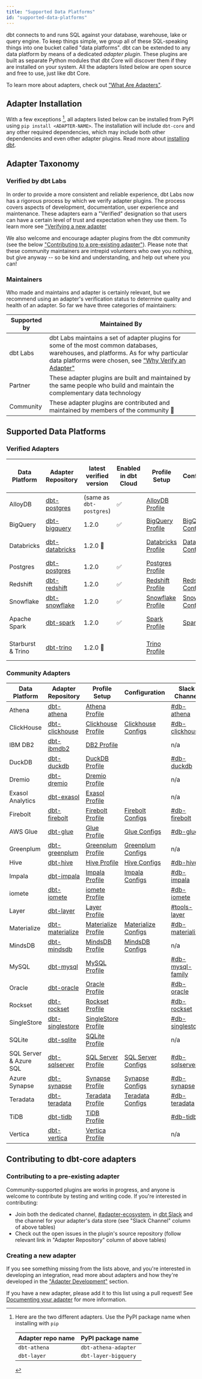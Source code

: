 ```yaml
---
title: "Supported Data Platforms"
id: "supported-data-platforms"
---
```


dbt connects to and runs SQL against your database, warehouse, lake or query engine. To keep things simple, we group all of these SQL-speaking things into one bucket called "data platforms". dbt can be extended to any data platform by means of a dedicated _adapter plugin_. These plugins are built as separate Python modules that dbt Core will discover them if they are installed on your system. All the adapters listed below are open source and free to use, just like dbt Core.

To learn more about adapters, check out ["What Are Adapters"](contributing/adapter-development/1-what-are-adapters).

## Adapter Installation

With a few exceptions [^1], all adapters listed below can be installed from PyPI using `pip install <ADAPTER-NAME>`. The installation will include `dbt-core` and any other required dependencies, which may include both other dependencies and even other adapter plugins. Read more about [installing dbt](dbt-cli/install/overview).

## Adapter Taxonomy

### Verified by dbt Labs

In order to provide a more consistent and reliable experience, dbt Labs now has a rigorous process by which we verify adapter plugins. The process covers aspects of development, documentation, user experience and maintenance. These adapters earn a "Verified" designation so that users can have a certain level of trust and expectation when they use them. To learn more see ["Verifying a new adapter](7-verifying-a-new-adapter")

We also welcome and encourage adapter plugins from the dbt community (see the below ["Contributing to a pre-existing adapter"](#contributing-to-a-pre-existing-adapter)). Please note that these community maintainers are intrepid volunteers who owe you nothing, but give anyway -- so be kind and understanding, and help out where you can!

### Maintainers

Who made and maintains and adapter is certainly relevant, but we recommend using an adapter's verification status to determine quality and health of an adapter. So far we have three categories of maintainers:

| Supported by | Maintained By                                                                                                                |
| ------------ | -------------------------------------------------------------------------------------------------------------------------- |
| dbt Labs     | dbt Labs maintains a set of adapter plugins for some of the most common databases, warehouses, and platforms. As for why particular data platforms were chosen, see ["Why Verify an Adapter"](7-verifying-a-new-adapter#why-verify-an-adapter)                 |
| Partner      | These adapter plugins are built and maintained by the same people who build and maintain the complementary data technology |
| Community    | These adapter plugins are contributed and maintained by members of the community 🌱                                       |


## Supported Data Platforms



### Verified Adapters

| Data Platform     | Adapter Repository                                             | latest verified version  | Enabled in dbt Cloud      | Profile Setup                            | Configuration                                                | dbt Community Slack channel                                                             | Maintained By |
| ----------------- | -------------------------------------------------------------- | ------------------------ | ------------------ | ---------------------------------------- | ------------------------------------------------------------ | ------------------------------------------------------------------------- | ------------- |
| AlloyDB           | [dbt-postgres](https://github.com/dbt-labs/dbt-postgres)       | (same as `dbt-postgres`) | :white_check_mark: | [AlloyDB Profile](alloydb-profile)       |                                                              | [#db-postgres](https://getdbt.slack.com/archives/C0172G2E273)             | n/a           |
| BigQuery          | [dbt-bigquery](https://github.com/dbt-labs/dbt-bigquery)       | 1.2.0                    | :white_check_mark: | [BigQuery Profile](bigquery-profile)     | [BigQuery Configs](bigquery-configs)                         | [#db-bigquery](https://getdbt.slack.com/archives/C99SNSRTK)               | dbt Labs      |
| Databricks        | [dbt-databricks](https://github.com/databricks/dbt-databricks) | 1.2.0 :construction:     |                    | [Databricks Profile](databricks-profile) | [Databricks Configs](spark-configs#databricks-configuration) | [#db-databricks-and-spark](https://getdbt.slack.com/archives/C01DRQ178LQ) | Databricks    |
| Postgres          | [dbt-postgres](https://github.com/dbt-labs/dbt-postgres)       | 1.2.0                    | :white_check_mark: | [Postgres Profile](postgres-profile)     |                                                              | [#db-postgres](https://getdbt.slack.com/archives/C0172G2E273)             | dbt Labs      |
| Redshift          | [dbt-redshift](https://github.com/dbt-labs/dbt-redshift)       | 1.2.0                    | :white_check_mark: | [Redshift Profile](redshift-profile)     | [Redshift Configs](redshift-configs)                         | [#db-redshift](https://getdbt.slack.com/archives/C01DRQ178LQ)             | dbt Labs      |
| Snowflake         | [dbt-snowflake](https://github.com/dbt-labs/dbt-snowflake)     | 1.2.0                    | :white_check_mark: | [Snowflake Profile](snowflake-profile)   | [Snowflake Configs](snowflake-configs)                       | [#db-snowflake](https://getdbt.slack.com/archives/C01DRQ178LQ)            | dbt Labs      |
| Apache Spark      | [dbt-spark](https://github.com/dbt-labs/dbt-spark)             | 1.2.0                    | :white_check_mark: | [Spark Profile](spark-profile)           | [Spark Configs](spark-configs)                               | [#db-databricks-and-spark](https://getdbt.slack.com/archives/C01DRQ178LQ) | dbt Labs      |
| Starburst & Trino | [dbt-trino](https://github.com/starburstdata/dbt-trino)        | 1.2.0 :construction:     |                    | [Trino Profile](trino-profile)           |                                                              | [#db-presto-trino](https://getdbt.slack.com/archives/C013MLFR7BQ)         | Starburst     |

### Community Adapters

| Data Platform          | Adapter Repository                                                                              | Profile Setup                              | Configuration                              | Slack Channel                                                     | Maintained By |
| ---------------------- | ----------------------------------------------------------------------------------------------- | ------------------------------------------ | ------------------------------------------ | ----------------------------------------------------------------- | ------------- |
| Athena                 | [dbt-athena](https://github.com/Tomme/dbt-athena)                                               | [Athena Profile](athena-profile)           |                                            | [#db-athena](https://getdbt.slack.com/archives/C013MLFR7BQ)       | Community     |
| ClickHouse             | [dbt-clickhouse](https://github.com/ClickHouse/dbt-clickhouse)                                  | [Clickhouse Profile](clickhouse-profile)   | [Clickhouse Configs](clickhouse-configs)   | [#db-clickhouse](https://getdbt.slack.com/archives/C03KVDLMNV6)     | Clickhouse    |
| IBM DB2                | [dbt-ibmdb2](https://github.com/aurany/dbt-ibmdb2)                                              | [DB2 Profile](ibmdb2-profile)              |                                            | n/a                                                               | Community     |
| DuckDB                 | [dbt-duckdb](https://github.com/jwills/dbt-duckdb/)                                             | [DuckDB Profile](duckdb-profile)           |                                            | [#db-duckdb](https://getdbt.slack.com/archives/C039D1J1LA2)       | Community     |
| Dremio                 | [dbt-dremio](https://github.com/fabrice-etanchaud/dbt-dremio/)                                  | [Dremio Profile](dremio-profile)           |                                            | n/a                                                               | Community     |
| Exasol Analytics       | [dbt-exasol](https://github.com/tglunde/dbt-exasol)                                             | [Exasol Profile](exasol-profile)           |                                            | n/a                                                               | Community     |
| Firebolt               | [dbt-firebolt](https://github.com/firebolt-db/dbt-firebolt)                                     | [Firebolt Profile](firebolt-profile)       | [Firebolt Configs](firebolt-configs)       | [#db-firebolt](https://getdbt.slack.com/archives/C02PYT5CXN0)     | Firebolt      |
| AWS Glue               | [dbt-glue](https://github.com/aws-samples/dbt-glue)                                             | [Glue Profile](glue-profile)               | [Glue Configs](glue-configs)               | [#db-glue](https://getdbt.slack.com/archives/C02R4HSMBAT)         | AWS           |
| Greenplum              | [dbt-greenplum](https://github.com/markporoshin/dbt-greenplum)                                  | [Greenplum Profile](greenplum-profile)     | [Greenplum Configs](greenplum-configs)     | n/a                                                               | Community     |
| Hive                   | [dbt-hive](https://github.com/cloudera/dbt-hive)                                                | [Hive Profile](hive-profile)               | [Hive Configs](hive-configs)               | [#db-hive](https://getdbt.slack.com/archives/C0401DTNSKW)         | Cloudera      |
| Impala                 | [dbt-impala](https://github.com/cloudera/dbt-impala)                                            | [Impala Profile](impala-profile)           | [Impala Configs](impala-configs)           | [#db-impala](https://getdbt.slack.com/archives/C03K2PTHHTP)       | Cloudera      |
| iomete                 | [dbt-iomete](https://github.com/iomete/dbt-iomete)                                              | [iomete Profile](iomete-profile)           |                                            | [#db-iomete](https://getdbt.slack.com/archives/C03JFG22EP9)       | Iomete        |
| Layer         | [dbt-layer](https://github.com/layerai/dbt-layer)                                               | [Layer Profile](layer-profile)             |                                            | [#tools-layer](https://getdbt.slack.com/archives/C03STA39TFE)     | Layer AI      |
| Materialize            | [dbt-materialize](https://github.com/MaterializeInc/materialize/blob/main/misc/dbt-materialize) | [Materialize Profile](materialize-profile) | [Materialize Configs](materialize-configs) | [#db-materialize](https://getdbt.slack.com/archives/C01PWAH41A5)  | Materialize   |
| MindsDB                | [dbt-mindsdb](https://github.com/mindsdb/dbt-mindsdb)                                           | [MindsDB Profile](mindsdb-profile)         | [MindsDB Configs](mindsdb-configs)         | n/a                                                               | MindsDB       |
| MySQL                  | [dbt-mysql](https://github.com/dbeatty10/dbt-mysql)                                             | [MySQL Profile](mysql-profile)             |                                            | [#db-mysql-family](https://getdbt.slack.com/archives/C03BK0SHC64) | Community     |
| Oracle                 | [dbt-oracle](https://github.com/oracle/dbt-oracle)                                              | [Oracle Profile](oracle-profile)           |                                            | [#db-oracle](https://getdbt.slack.com/archives/C01PWH4TXLY)       | Oracle        |
| Rockset                | [dbt-rockset](https://github.com/rockset/dbt-rockset)                                           | [Rockset Profile](rockset-profile)         |                                            | [#db-rockset](https://getdbt.slack.com/archives/C02J7AZUAMN)      | Rockset       |
| SingleStore            | [dbt-singlestore](https://github.com/memsql/dbt-singlestore)                                    | [SingleStore Profile](singlestore-profile) |                                            | [#db-singlestore](https://getdbt.slack.com/archives/C02V2QHFF7U)  | Single Store  |
| SQLite                 | [dbt-sqlite](https://github.com/codeforkjeff/dbt-sqlite)                                        | [SQLite Profile](sqlite-profile)           |                                            | n/a                                                               | Community     |
| SQL Server & Azure SQL | [dbt-sqlserver](https://github.com/dbt-msft/dbt-sqlserver/)                                     | [SQL Server Profile](mssql-profile)        | [SQL Server Configs](mssql-configs)        | [#db-sqlserver](https://getdbt.slack.com/archives/CMRMDDQ9W)      | Community     |
| Azure Synapse          | [dbt-synapse](https://github.com/dbt-msft/dbt-synapse)                                          | [Synapse Profile](azuresynapse-profile)    | [Synapse Configs](azuresynapse-configs)    | [#db-synapse](https://getdbt.slack.com/archives/C01DRQ178LQ)      | Community     |
| Teradata               | [dbt-teradata](https://github.com/teradata/dbt-teradata)                                        | [Teradata Profile](teradata-profile)       | [Teradata Configs](teradata-configs)       | [#db-teradata](https://getdbt.slack.com/archives/C027B6BHMT3)     | Teradata      |
| TiDB                   | [dbt-tidb](https://github.com/pingcap/dbt-tidb)                                                 | [TiDB Profile](tidb-profile)               |                                            | [#db-tidb](https://getdbt.slack.com/archives/C03CC86R1NY)         | PingCAP       |
| Vertica                | [dbt-vertica](https://github.com/ahedengren/dbt-vertica)                                        | [Vertica Profile](vertica-profile)         |                                            | n/a                                                               | Community     |

## Contributing to dbt-core adapters

### Contributing to a pre-existing adapter

Community-supported plugins are works in progress, and anyone is welcome to contribute by testing and writing code. If you're interested in contributing:

- Join both the dedicated channel, [#adapter-ecosystem](https://getdbt.slack.com/archives/C030A0UF5LM), in [dbt Slack](https://community.getdbt.com/) and the channel for your adapter's data store (see "Slack Channel" column of above tables)
- Check out the open issues in the plugin's source repository (follow relevant link in "Adapter Repository" column of above tables)

### Creating a new adapter

If you see something missing from the lists above, and you're interested in developing an integration, read more about adapters and how they're developed in the  ["Adapter Development"](/docs/category/adapter-development) section.

If you have a new adapter, please add it to this list using a pull request! See [Documenting your adapter](5-documenting-a-new-adapter) for more information.

[^1]: Here are the two different adapters. Use the PyPI package name when installing with `pip`

    | Adapter repo name | PyPI package name    |
    | ----------------- | -------------------- |
    | `dbt-athena`      | `dbt-athena-adapter` |
    | `dbt-layer`       | `dbt-layer-bigquery` |
